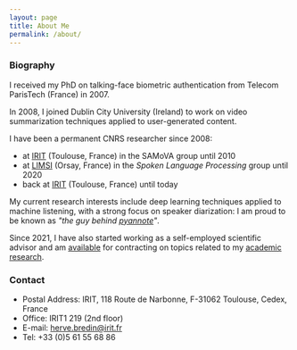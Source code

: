 ```yaml
---
layout: page
title: About Me
permalink: /about/
---
```


### Biography

I received my PhD on talking-face biometric authentication from Telecom ParisTech (France) in 2007.

In 2008, I joined Dublin City University (Ireland) to work on video summarization techniques applied to user-generated content.

I have been a permanent CNRS researcher since 2008:
* at [IRIT](https://www.irit.fr) (Toulouse, France) in the SAMoVA group until 2010
* at [LIMSI](https://www.lisn.upsaclay.fr/) (Orsay, France) in the *Spoken Language Processing* group until 2020
* back at [IRIT](https://www.irit.fr) (Toulouse, France) until today

My current research interests include deep learning techniques applied to machine listening, with a strong focus on speaker diarization: I am proud to be known as *"the guy behind [pyannote](https://www.github.com/pyannote/pyannote-audio)"*.

Since 2021, I have also started working as a self-employed scientific advisor and am [available](mailto:herve@niderb.fr) for contracting on topics related to my [academic research](https://cv.archives-ouvertes.fr/hbredin).

### Contact

* Postal Address: IRIT, 118 Route de Narbonne, F-31062 Toulouse, Cedex, France
* Office: IRIT1 219 (2nd floor)
* E-mail: herve.bredin@irit.fr
* Tel: +33 (0)5 61 55 68 86
